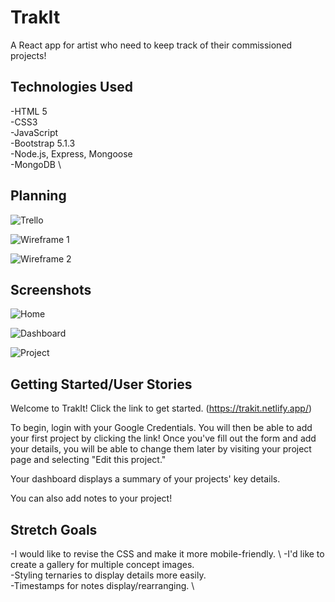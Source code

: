 # TrakIt

A React app for artist who need to keep track of their commissioned projects!

## Technologies Used

-HTML 5 \
-CSS3 \
-JavaScript \
-Bootstrap 5.1.3 \
-Node.js, Express, Mongoose \
-MongoDB \

## Planning
![Trello](https://i.imgur.com/oXl9gYM.jpg)

![Wireframe 1](https://i.imgur.com/Ry7gHAo.jpg)

![Wireframe 2](https://i.imgur.com/RF3ohmj.jpg)

## Screenshots
![Home](https://i.imgur.com/gq7vac3.jpg)

![Dashboard](https://i.imgur.com/7wG9c7K.jpg)

![Project](https://i.imgur.com/OykHrl0.jpg)

## Getting Started/User Stories

Welcome to TrakIt! Click the link to get started. (https://trakit.netlify.app/)

To begin, login with your Google Credentials. You will then be able to add your first project by clicking the link! Once you've fill out the form and add your details, you will be able to change them later by visiting your project page and selecting "Edit this project." 

Your dashboard displays a summary of your projects' key details.

You can also add notes to your project!

## Stretch Goals

-I would like to revise the CSS and make it more mobile-friendly. \ 
-I'd like to create a gallery for multiple concept images. \
-Styling ternaries to display details more easily. \
-Timestamps for notes display/rearranging. \